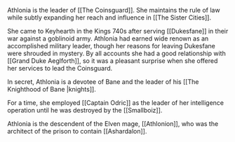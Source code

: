 Athlonia is the leader of [[The Coinsguard]]. She maintains the rule of law while subtly expanding her reach and influence in [[The Sister Cities]]. 

She came to Keyhearth in the Kings 740s after serving [[Dukesfane]] in their war against a goblinoid army. Athlonia had earned wide renown as an accomplished military leader, though her reasons for leaving Dukesfane were shrouded in mystery. By all accounts she had a good relationship with [[Grand Duke Aeglforth]], so it was a pleasant surprise when she offered her services to lead the Coinsguard. 

In secret, Athlonia is a devotee of Bane and the leader of his [[The Knighthood of Bane |knights]]. 

For a time, she employed [[Captain Odric]] as the leader of her intelligence operation until he was destroyed by the [[Smallboiz]]. 

Athlonia is the descendent of the Elven mage, [[Athlonion]], who was the architect of the prison to contain [[Ashardalon]]. 